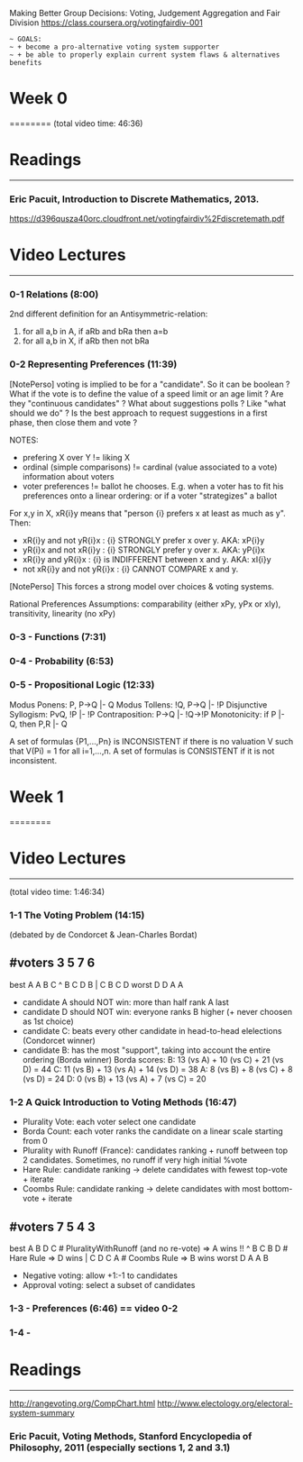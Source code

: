 Making Better Group Decisions: Voting, Judgement Aggregation and Fair Division
https://class.coursera.org/votingfairdiv-001

~~~~~~~
~ GOALS:
~ + become a pro-alternative voting system supporter
~ + be able to properly explain current system flaws & alternatives benefits
~~~~~~~


# Week 0
========
(total video time: 46:36)

# Readings
----------

### Eric Pacuit, Introduction to Discrete Mathematics,  2013.
https://d396qusza40orc.cloudfront.net/votingfairdiv%2Fdiscretemath.pdf


# Video Lectures
----------------

### 0-1 Relations (8:00)
2nd different definition for an Antisymmetric-relation:
1. for all a,b in A, if aRb and bRa then a=b
2. for all a,b in X, if aRb then not bRa

### 0-2 Representing Preferences (11:39)
[NotePerso] voting is implied to be for a "candidate". So it can be boolean ? What if the vote is to define the value of a speed limit or an age limit ? Are they "continuous candidates" ? What about suggestions polls ? Like "what should we do" ? Is the best approach to request suggestions in a first phase, then close them and vote ?

NOTES:
- prefering X over Y != liking X
- ordinal (simple comparisons) != cardinal (value associated to a vote) information about voters
- voter preferences != ballot he chooses. E.g. when a voter has to fit his preferences onto a linear ordering: or if a voter "strategizes" a ballot

For x,y in X, xR{i}y means that "person {i} prefers x at least as much as y". Then:
- xR{i}y and not yR{i}x : {i} STRONGLY prefer x over y. AKA: xP{i}y
- yR{i}x and not xR{i}y : {i} STRONGLY prefer y over x. AKA: yP{i}x
- xR{i}y and yR{i}x : {i} is INDIFFERENT between x and y. AKA: xI{i}y
- not xR{i}y and not yR{i}x : {i} CANNOT COMPARE x and y.

[NotePerso] This forces a strong model over choices & voting systems.

Rational Preferences Assumptions: comparability (either xPy, yPx or xIy), transitivity, linearity (no xPy)

### 0-3 - Functions (7:31)

### 0-4 - Probability (6:53)

### 0-5 - Propositional Logic (12:33)

Modus Ponens: P, P->Q |- Q
Modus Tollens: !Q, P->Q |- !P
Disjunctive Syllogism: PvQ, !P |- !P
Contraposition: P->Q |- !Q->!P
Monotonicity: if P |- Q, then P,R |- Q

A set of formulas {P1,...,Pn} is INCONSISTENT if there is no valuation V such that
V(Pi) = 1 for all i=1,...,n. A set of formulas is CONSISTENT if it is not inconsistent.



# Week 1
========

# Video Lectures
----------------
(total video time: 1:46:34)

### 1-1 The Voting Problem (14:15)

(debated by de Condorcet & Jean-Charles Bordat)

#voters      3    5    7    6
-------------------------------
 best        A    A    B    C
   ^         B    C    D    B
   |         C    B    C    D
 worst       D    D    A    A

- candidate A should NOT win: more than half rank A last
- candidate D should NOT win: everyone ranks B higher (+ never choosen as 1st choice)
- candidate C: beats every other candidate in head-to-head elelections (Condorcet winner)
- candidate B: has the most "support", taking into account the entire ordering (Borda winner)
Borda scores:
    B: 13 (vs A) + 10 (vs C) + 21 (vs D) = 44
    C: 11 (vs B) + 13 (vs A) + 14 (vs D) = 38
    A: 8 (vs B) + 8 (vs C) + 8 (vs D) = 24
    D: 0 (vs B) + 13 (vs A) + 7 (vs C) = 20


### 1-2 A Quick Introduction to Voting Methods (16:47)

- Plurality Vote: each voter select one candidate
- Borda Count: each voter ranks the candidate on a linear scale starting from 0
- Plurality with Runoff (France): candidates ranking + runoff between top 2 candidates. Sometimes, no runoff if very high initial %vote
- Hare Rule: candidate ranking -> delete candidates with fewest top-vote + iterate
- Coombs Rule: candidate ranking -> delete candidates with most bottom-vote + iterate

#voters      7    5    4    3
-------------------------------
 best        A    B    D    C    # PluralityWithRunoff (and no re-vote) => A wins !!
   ^         B    C    B    D    # Hare Rule => D wins
   |         C    D    C    A    # Coombs Rule => B wins
 worst       D    A    A    B

- Negative voting: allow +1:-1 to candidates
- Approval voting: select a subset of candidates


### 1-3 - Preferences (6:46) == video 0-2

### 1-4 -


# Readings
----------
http://rangevoting.org/CompChart.html
http://www.electology.org/electoral-system-summary

### Eric Pacuit, Voting Methods, Stanford Encyclopedia of Philosophy, 2011 (especially sections 1,  2 and 3.1)
